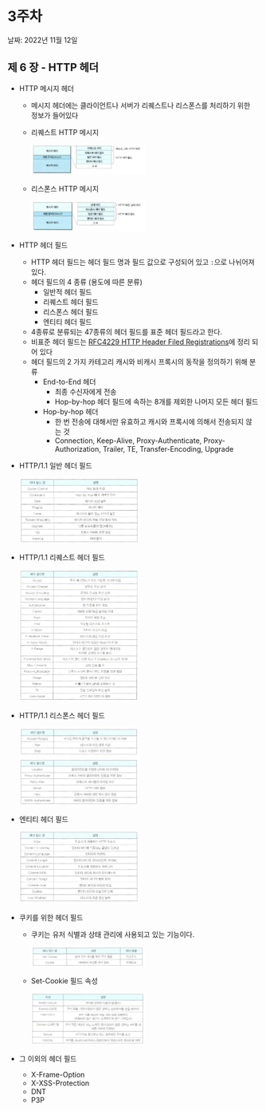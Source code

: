 # 3주차

날짜: 2022년 11월 12일

## 제 6 장 - HTTP 헤더

- HTTP 메시지 헤더
    - 메시지 헤더에는 클라이언트나 서버가 리퀘스트나 리스폰스를 처리하기 위한 정보가 들어있다
    - 리퀘스트 HTTP 메시지
        
        <img src="images/리퀘스트%20메시지.png" width=50%>
        
    - 리스폰스 HTTP 메시지
        
        <img src="images/리스폰스%20메시지.png" width=50%>
        
- HTTP 헤더 필드
    - HTTP 헤더 필드는 헤더 필드 명과 필드 값으로 구성되어 있고 `:`으로 나뉘어져 있다.
    - 헤더 필드의 4 종류 (용도에 따른 분류)
        - 일반적 헤더 필드
        - 리퀘스트 헤더 필드
        - 리스폰스 헤더 필드
        - 엔티티 헤더 필드
    - 4종류로 분류되는 47종류의 헤더 필드를 표준 헤더 필드라고 한다.
    - 비표준 헤더 필드는 [RFC4229 HTTP Header Filed Registrations](https://datatracker.ietf.org/doc/rfc4229/)에 정리 되어 있다
    - 헤더 필드의 2 가지 카테고리
    캐시와 비캐시 프록시의 동작을 정의하기 위해 분류
        - End-to-End 헤더
            - 최종 수신자에게 전송
            - Hop-by-hop 헤더 필드에 속하는 8개를 제외한 나머지 모든 헤더 필드
        - Hop-by-hop 헤더
            - 한 번 전송에 대해서만 유효하고 캐시와 프록시에 의해서 전송되지 않는 것
            - Connection, Keep-Alive, Proxy-Authenticate, Proxy-Authorization, Trailer, TE, Transfer-Encoding, Upgrade
- HTTP/1.1 일반 헤더 필드
    
    <img src="images/일반%20헤더%20필드.png" width=50%>
    
- HTTP/1.1 리퀘스트 헤더 필드
    
    <img src="images/리퀘스트%20헤더%20필드.png" width=50%>
    
- HTTP/1.1 리스폰스 헤더 필드
    
    <img src="images/리스폰스%20헤더%20필드-1.png" width=50%>
    
    <img src="images/리스폰스%20헤더%20필드-2.png" width=50%>
    
- 엔티티 헤더 필드
    
    <img src="images/엔티티%20헤더%20필드.png" width=50%>
    
- 쿠키를 위한 헤더 필드
    - 쿠키는 유저 식별과 상태 관리에 사용되고 있는 기능이다.
    
      <img src="images/쿠키%20헤더%20필드.png" width=50%>
    
    - Set-Cookie 필드 속성
        
        <img src="images/쿠키%20필드%20속성.png" width=50%>
        
- 그 이외의 헤더 필드
    - X-Frame-Option
    - X-XSS-Protection
    - DNT
    - P3P
